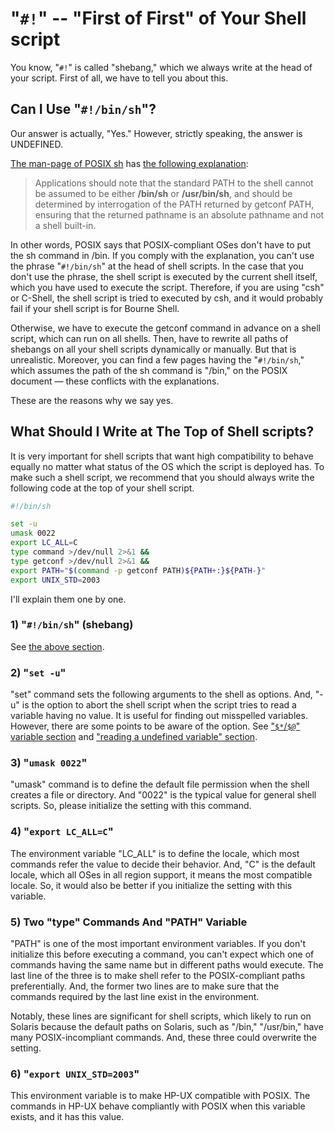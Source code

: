 # "`#!`" -- "First of First" of Your Shell script

You know, "`#!`" is called "shebang," which we always write at the head of your script. First of all, we have to tell you about this.

## Can I Use "`#!/bin/sh`"?

Our answer is actually, "Yes." However, strictly speaking, the answer is UNDEFINED.

[The man-page of POSIX sh](https://pubs.opengroup.org/onlinepubs/9699919799/utilities/sh.html) has [the following explanation](https://pubs.opengroup.org/onlinepubs/9699919799/utilities/sh.html#tag_20_117_16):

> Applications should note that the standard PATH to the shell cannot be assumed to be either **/bin/sh** or **/usr/bin/sh**, and should be determined by interrogation of the PATH returned by getconf PATH, ensuring that the returned pathname is an absolute pathname and not a shell built-in.

In other words, POSIX says that POSIX-compliant OSes don't have to put the sh command in /bin. If you comply with the explanation, you can't use the phrase "`#!/bin/sh`" at the head of shell scripts. In the case that you don't use the phrase, the shell script is executed by the current shell itself, which you have used to execute the script. Therefore, if you are using "csh" or C-Shell, the shell script is tried to executed by csh, and it would probably fail if your shell script is for Bourne Shell.

Otherwise, we have to execute the getconf command in advance on a shell script, which can run on all shells. Then, have to rewrite all paths of shebangs on all your shell scripts dynamically or manually. But that is unrealistic. Moreover, you can find a few pages having the "`#!/bin/sh`," which assumes the path of the sh command is "/bin," on the POSIX document — these conflicts with the explanations.

These are the reasons why we say yes.

## What Should I Write at The Top of Shell scripts?

It is very important for shell scripts that want high compatibility to behave equally no matter what status of the OS which the script is deployed has. To make such a shell script, we recommend that you should always write the following code at the top of your shell script.

```sh
#!/bin/sh

set -u
umask 0022
export LC_ALL=C
type command >/dev/null 2>&1 &&
type getconf >/dev/null 2>&1 &&
export PATH="$(command -p getconf PATH)${PATH+:}${PATH-}"
export UNIX_STD=2003
```

I'll explain them one by one.

### 1) "`#!/bin/sh`" (shebang)

See [the above section](#can-we-use-binsh).

### 2) "`set -u`"

"set" command sets the following arguments to the shell as options. And, "-u" is the option to abort the shell script when the script tries to read a variable having no value. It is useful for finding out misspelled variables. However, there are some points to be aware of the option. See ["`$*`/`$@`" variable section](-2440.md) and ["reading a undefined variable" section](variables.md#reading-a-undefined-variable).

### 3) "`umask 0022`"

"umask" command is to define the default file permission when the shell creates a file or directory. And "0022" is the typical value for general shell scripts. So, please initialize the setting with this command.

### 4) "`export LC_ALL=C`"

The environment variable "LC_ALL" is to define the locale, which most commands refer the value to decide their behavior. And, "C" is the default locale, which all OSes in all region support, it means the most compatible locale. So, it would also be better if you initialize the setting with this variable.

### 5) Two "type" Commands And "PATH" Variable

"PATH" is one of the most important environment variables. If you don't initialize this before executing a command, you can't expect which one of commands having the same name but in different paths would execute. The last line of the three is to make shell refer to the POSIX-compliant paths preferentially. And, the former two lines are to make sure that the commands required by the last line exist in the environment.

Notably, these lines are significant for shell scripts, which likely to run on Solaris because the default paths on Solaris, such as "/bin," "/usr/bin," have many POSIX-incompliant commands. And, these three could overwrite the setting.

### 6) "`export UNIX_STD=2003`"

This environment variable is to make HP-UX compatible with POSIX. The commands in HP-UX behave compliantly with POSIX when this variable exists, and it has this value.

